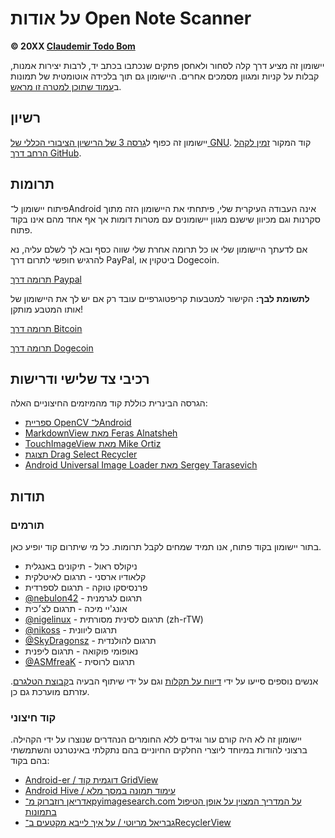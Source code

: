 על אודות Open Note Scanner
=========================

**© 20XX [Claudemir Todo Bom](http://todobom.com)**

יישומון זה מציע דרך קלה לסחור ולאחסן פתקים שנכתבו בכתב יד, לרבות יצירות אמנות, קבלות על קניות ומגוון מסמכים אחרים. היישומון גם תוך בלכידה אוטומטית של תמונות ב[עמוד שתוכן למטרה זו מראש](https://github.com/ctodobom/OpenNoteScanner/raw/master/Page%20Templates/A4%20with%202%20pages.pdf).


רשיון
-------

יישומון זה כפוף ל[גרסה 3 של הרישיון הציבורי הכללי של GNU](http://www.gnu.org/licenses/gpl.txt). קוד המקור [זמין לקהל הרחב דרך GitHub](http://github.com/ctodobom/OpenNoteScanner).

תרומות
---------

פיתוח יישומון ל־Android אינה העבודה העיקרית שלי, פיתחתי את היישומון הזה מתוך סקרנות וגם מכיוון שישנם מגוון יישומונים עם מטרות דומות אך אף אחד מהם אינו בקוד פתוח.

אם לדעתך היישומון שלי או כל תרומה אחרת שלי שווה כסף ובא לך לשלם עליה, נא להרגיש חופשי לתרום דרך PayPal, ביטקוין או Dogecoin.

[תרומה דרך Paypal](https://www.paypal.com/cgi-bin/webscr?cmd=_s-xclick&hosted_button_id=X6XHVCPMRQEL4)

**לתשומת לבך:** הקישור למטבעות קריפטוגרפיים עובד רק אם יש לך את היישומון של אותו המטבע מותקן!

[תרומה דרך Bitcoin](bitcoin:1H5tqKZoWdqkR54PGe9w67EzBnLXHBFmt9)

[תרומה דרך Dogecoin](dogecoin:DFBaP724XR3rfs9wFahBd353yFkgkqatvd)


רכיבי צד שלישי ודרישות
----------------------------------

הגרסה הבינרית כוללת קוד מהמיזמים החיצוניים האלה:

* [ספריית OpenCV ל־Android](http://www.opencv.org)
* [MarkdownView מאת Feras Alnatsheh](https://github.com/falnatsheh/MarkdownView)
* [TouchImageView מאת Mike Ortiz](https://github.com/MikeOrtiz/TouchImageView)
* [תצוגת Drag Select Recycler](https://github.com/afollestad/drag-select-recyclerview)
* [Android Universal Image Loader מאת Sergey Tarasevich](https://github.com/nostra13/Android-Universal-Image-Loader)

תודות
------

### תורמים

בתור יישומון בקוד פתוח, אנו תמיד שמחים לקבל תרומות. כל מי שיתרום קוד יופיע כאן.

* ניקולס ראול - תיקונים באנגלית
* קלאודיו ארסני - תרגום לאיטלקית
* פרנסיסקו טוקה - תרגום לספרדית
* [@nebulon42](https://github.com/nebulon42) - תרגום לגרמנית
* אונג'יי מיכה - תרגום לצ׳כית
* [@nigelinux](https://github.com/nigelinux) - תרגום לסינית מסורתית (zh-rTW)
* [@nikoss](https://github.com/nikoss) - תרגום ליוונית
* [@SkyDragonsz](https://github.com/SkyDragonsz) - תרגום להולנדית
* נאופומי פוקואה - תרגום ליפנית
* [@ASMfreaK](https://github.com/ASMfreaK) - תרגום לרוסית

אנשים נוספים סייעו על ידי [דיווח על תקלות](https://github.com/ctodobom/OpenNoteScanner/issues) וגם על ידי שיתוף הבעיה ב[קבוצת הטלגרם](https://telegram.me/joinchat/CGzsxQgjl8CyAZNrTG0qZg). עזרתם מוערכת גם כן.

### קוד חיצוני

יישומון זה לא היה קורם עור וגידים ללא החומרים הנהדרים שנוצרו על ידי הקהילה. ברצוני להודות במיוחד ליוצרי החלקים החיוניים בהם נתקלתי באינטרנט והשתמשתי בהם בקוד:

* [Android-er / דוגמית קוד GridView](http://android-er.blogspot.com.br/2012/07/gridview-loading-photos-from-sd-card.html)
* [Android Hive / עימוד תמונה במסך מלא ](http://www.androidhive.info/2013/09/android-fullscreen-image-slider-with-swipe-and-pinch-zoom-gestures/)
* [אדריאן רוזברוק מ־pyimagesearch.com על המדריך המצוין על אופן הטיפול בתמונות](http://www.pyimagesearch.com/2014/09/01/build-kick-ass-mobile-document-scanner-just-5-minutes/)
* [גבריאל מריוטי / על איך לייבא מקטעים ב־RecyclerView](https://gist.github.com/gabrielemariotti/e81e126227f8a4bb339c)
